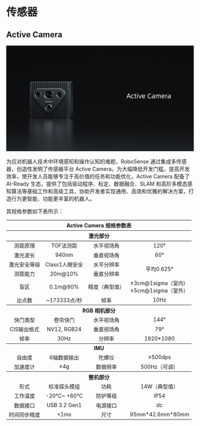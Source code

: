# 传感器
## Active Camera
![Airy](../image/active_camera.PNG)

为应对机器人技术中环境感知和操作认知的难题，RoboSense 通过集成多传感器，创造性发明了传感器平台 Active Camera。为大幅降低开发门槛，提高开发效率，使开发人员能够专注于高价值的任务和功能优化，Active Camera 配备了 AI-Ready 生态，提供了包括驱动程序、标定、数据融合、SLAM 和高阶多模态感知算法等基础工作和高级工具，协助开发者实现通用、高效和优雅的解决方案，打造行为更智能、功能更丰富的机器人。  

其规格参数如下表所示：  
<table class="docutils align-default">
    <thead>
        <tr class="row-odd" align="center">
            <th class="head" colspan=4>Active Camera 规格参数表</th>
        </tr>
        <tr class="row-odd" align="center">
            <th class="head" colspan=4>激光部分</th>
        </tr>
    </thead>
    <tbody>
        <tr class="row-even" style="text-align: center; vertical-align: middle;">
            <td>测距原理</td>
            <td>TOF法测距</td>
            <td>水平视场角</td>
            <td>120°</td>
        </tr>
        <tr class="row-odd" style="text-align: center; vertical-align: middle;">
            <td>激光波长</td>
            <td>940nm</td>
            <td>垂直视场角</td>
            <td>60°</td>
        </tr>
        <tr class="row-even" style="text-align: center; vertical-align: middle;">
            <td>激光安全等级</td>
            <td>Class1人眼安全</td>
            <td>水平分辨率</td>
            <td rowspan=2>平均0.625°</td>
        </tr>
        <tr class="row-odd" style="text-align: center; vertical-align: middle;">
            <td>测距能力</td>
            <td>20m@10%</td>
            <td>垂直分辨率</td>
        </tr>
        <tr class="row-even" style="text-align: center; vertical-align: middle;">
            <td>盲区</td>
            <td>0.1m@90%</td>
            <td>精度（典型值）</td>
            <td>±3cm@1sigma（室内）<br>±5cm@1sigma（室外）</td>
        </tr>
        <tr class="row-odd" style="text-align: center; vertical-align: middle;">
            <td>出点数</td>
            <td>~173333点/秒</td>
            <td>帧率</td>
            <td>10Hz</td>
        </tr>
        <tr class="row-even">
            <th class="head" colspan=4>RGB 相机部分</th>
        </tr>
        <tr class="row-odd" style="text-align: center; vertical-align: middle;">
            <td>快门类型</td>
            <td>卷帘快门</td>
            <td>水平视场角</td>
            <td>144°</td>
        </tr>
        <tr class="row-even" style="text-align: center; vertical-align: middle;">
            <td>CIS输出格式</td>
            <td>NV12, RGB24</td>
            <td>垂直视场角</td>
            <td>79°</td>
        </tr>
        <tr class="row-odd" style="text-align: center; vertical-align: middle;">
            <td>帧率</td>
            <td>30Hz</td>
            <td>分辨率</td>
            <td>1920*1080</td>
        </tr>
        <tr class="row-even">
            <th class="head" colspan=4>IMU</th>
        </tr>
        <tr class="row-odd" style="text-align: center; vertical-align: middle;">
            <td>自由度</td>
            <td>6轴数据输出</td>
            <td>陀螺仪</td>
            <td>±500dps</td>
        </tr>
        <tr class="row-even" style="text-align: center; vertical-align: middle;">
            <td>加速度计</td>
            <td>±4g</td>
            <td>数据频率</td>
            <td>500Hz（可调）</td>
        </tr>
        <tr class="row-odd">
            <th class="head" colspan=4>整机部分</th>
        </tr>
        <tr class="row-even" style="text-align: center; vertical-align: middle;">
            <td>形式</td>
            <td>标准探头模组</td>
            <td>功耗</td>
            <td>14W（典型值）</td>
        </tr>
        <tr class="row-odd" style="text-align: center; vertical-align: middle;">
            <td>工作温度</td>
            <td>-20°C~ +60°C</td>
            <td>防护等级</td>
            <td>IP54</td>
        </tr>
        <tr class="row-even" style="text-align: center; vertical-align: middle;">
            <td>数据接口</td>
            <td>USB 3.2 Gen1</td>
            <td>电源接口</td>
            <td>dc</td>
        </tr>
        <tr class="row-odd" style="text-align: center; vertical-align: middle;">
            <td>时间同步精度</td>
            <td> <1ms </td>
            <td>尺寸</td>
            <td>95mm*42.6mm*80mm</td>
        </tr>
    </tbody>
</table> 
